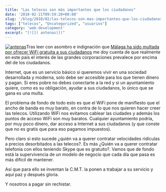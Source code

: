 ```yaml
---
title: "Las telecos son más importantes que los ciudadanos"
date: '2010-02-21T09:59:20+00:00'
slug: '/blog/2010/02/las-telecos-son-mas-importantes-que-los-ciudadanos'
tags: ["telecos", "Uncategorized", "usuarios"]
category: 'web-development'
excerpt: "[![]( antenas)]("
---
```

[![](http://static.squarespace.com/static/5303797ae4b0c6ad9e43f072/5303ce80e4b0400995a883d6/5303cf2de4b0400995a88aaa/1392758573664/antenas.jpg?format=original "antenas")](http://static.squarespace.com/static/5303797ae4b0c6ad9e43f072/5303ce80e4b0400995a883d6/5303cf2de4b0400995a88aa7/1392758573473/antenas.jpg?format=original)Tras leer con asombro e indignación que [Málaga ha sido multada por ofrecer WiFi gratuita a sus ciudadanos](http://www.publico.es/ciencias/296366/multa/historica/malaga/wifi/publica) me doy cuenta de que realmente en este país el interés de las grandes corporaciones prevalece por encima del de los ciudadanos.

Internet, que es un servicio básico si queremos vivir en una sociedad desarrollada y moderna, solo debe ser accesible para los que tienen dinero y pagan. Si eres pobre no debes conectarte a la red y si un ayuntamiento quiere, como es su obligación, ayudar a sus ciudadanos, lo único que se gana es una multa.

El problema de fondo de todo esto es que el WiFi pone de manifiesto que el ancho de banda es muy barato, en contra de lo que nos quieren hacer creer las telecos. Utilizando WiFi nos evitamos cablear las ciudades y además los puntos de acceso WiFi son muy baratos.  Cualquier ayuntamiento podría, por muy poco dinero, dar acceso a Internet a sus ciudadanos (y que conste que no es gratis que para eso pagamos impuestos).

Pero claro si esto sucede ¿quién va a querer contratar velocidades ridículas a precios desorbitados a las telecos?. Es más ¿Quién va a querer contratar telefonía con ellos teniendo Skype que es gratuito?. Vamos que de fondo está la supervivencia de un modelo de negocio que cada día que pasa es más difícil de mantener.

Así que para ello se inventan la C.M.T. la ponen a trabajar a su servicio y aquí paz y después gloria.

Y nosotros a pagar sin rechistar.

